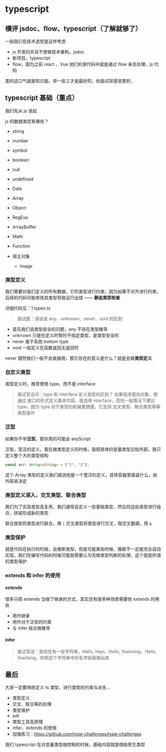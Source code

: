 # typescript

## 横评 jsdoc、flow、typescript（了解就够了）

一般我们在技术选型是这样考虑

- js 开发的并且不想做技术重构，jsdoc
- 新项目，typescript
- flow，因为之前 react 、Vue 他们的源代码中就是通过 flow 来去处理，js 代码

差的这口气就是知识面，举一反三才是最好的，给面试官感觉更好。

## typescript 基础（重点）

我们先从 js 说起

js 的数据类型有哪些？

- string
- number
- symbol
- boolean
- null
- undefined

- Date
- Array
- Object
- RegExp
- ArrayBuffer
- Math
- Function

- 宿主对象
  - Image

### 类型定义

我们需要对我们定义的所有数据，它的类型进行约束，因为如果不对齐进行约束，后续的代码可能修改其类型导致运行出错 —— **静态类型检查**

详细代码见：1.types.ts

> 面试题：请说说 any、unknown、never、void 的区别

- 首先我们说类型安全的问题，any 不存在类型推导
- unknown 只是在定义时暂时不指定类型，是类型安全的
- never 属于系统 bottom type
- void 一般定义在函数返回无返回时

never 既然我们一般不会直接用，那它存在的意义是什么？就是去做**类型定义**

### 自定义类型

类型定义时，推荐使用 type，而不是 interface

> 面试官会问：type 和 interface 定义类型的区别？
> 如果程序面向对象，想通过 接口的形式定义基本内容，就选用 interface，否则一般情况下建议 type，因为 type 对于类型的拓展更便捷，它支持 交叉类型、联合类型等等类型操作

### 泛型

如果你不学**泛型**，那你真的可能会 anyScript

泛型，宽泛的定义，我在做类型定义的时候，我把具体的变量类型交给外部，我只定义整个大的类型结构

```ts
const arr: Array<string> = ["1", "2"];
```

这个 Array 类型的定义我们就说他是一个宽泛的定义，具体容器里面装什么，由外部来决定

### 类型定义深入，交叉类型、联合类型

我们为了实现类型高复用，我们通常会定义一些基础类型，然后将这些类型进行组合、拼装形成新的类型

联合类型将类型进行联合，用 `|`
交叉类型将类型进行交叉，取交叉数据，用 `&`

### 类型保护

就是代码在执行的时候，会推断类型，但是可能某些时候，推断不一定能完全自动实现，我们在编写代码的时候可能就需要认为去做类型判断的处理，这个就是所谓的类型保护

### extends 和 infer 的使用
#### extends
很多只把 extends 当做了继承的方式，其实还有很多种场景需要他
extends 的用处
- 用作继承
- 用作对于泛型的约束
- 与 infer 结合做推导


#### infer
> 面试官说：我现在有一些字符串，Hello, Heyi、Hello, Xiaoming、Hello, Xiaofang，你把这个字符串中的名字给我摘出来


## 最后
大家一定要熟练定义 ts 类型，进行类型的约束与派生...
- 类型定义
- 交叉、联合等的处理
- 类型保护
- adt
- 类型工具及原理
- infer、extends 的使用
- 加强练习：https://github.com/type-challenges/type-challenges


我们 typescript 在对变量类型做控制的时候，基础内容就是借助原生类型
